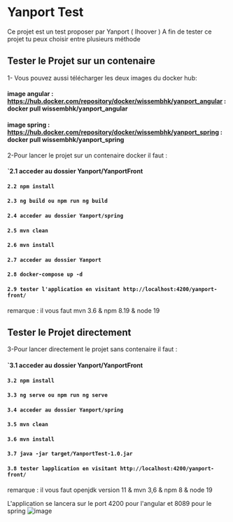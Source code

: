 # Yanport Test

Ce projet est un test proposer par Yanport ( Ihoover )
A fin de tester ce projet tu peux choisir entre plusieurs méthode

## Tester le Projet sur un contenaire

1- Vous pouvez aussi télécharger les deux images du docker hub:
 #### image angular : https://hub.docker.com/repository/docker/wissembhk/yanport_angular : docker pull wissembhk/yanport_angular
 #### image spring : https://hub.docker.com/repository/docker/wissembhk/yanport_spring : docker pull wissembhk/yanport_spring

2-Pour lancer le projet sur un contenaire docker il faut  :

#### `2.1 acceder au dossier Yanport/YanportFront
#### `2.2 npm install`
#### `2.3 ng build ou npm run ng build`
#### `2.4 acceder au dossier Yanport/spring`
#### `2.5 mvn clean`
#### `2.6 mvn install`
#### `2.7 acceder au dossier Yanport`
#### `2.8 docker-compose up -d `
#### `2.9 tester l'application en visitant http://localhost:4200/yanport-front/`
remarque : il vous faut mvn 3.6 & npm 8.19 & node 19

## Tester le Projet directement

3-Pour lancer directement le projet sans contenaire il faut : 

#### `3.1 acceder au dossier Yanport/YanportFront
#### `3.2 npm install`
#### `3.3 ng serve ou npm run ng serve`
#### `3.4 acceder au dossier Yanport/spring`
#### `3.5 mvn clean`
#### `3.6 mvn install`
#### `3.7 java -jar target/YanportTest-1.0.jar`
#### `3.8 tester lapplication en visitant http://localhost:4200/yanport-front/`
remarque : il vous faut openjdk version 11 & mvn 3,6 & npm 8 & node 19


 L'application se lancera sur le port 4200 pour l'angular et 8089 pour le spring
![image](https://user-images.githubusercontent.com/58009610/202931669-3cd9f7dc-d710-4514-8133-ce0af3726c27.png)
